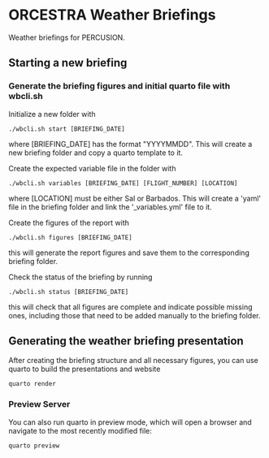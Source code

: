 # ORCESTRA Weather Briefings

Weather briefings for PERCUSION.

## Starting a new briefing

### Generate the briefing figures and initial quarto file with **wbcli.sh**
Initialize a new folder with

```
./wbcli.sh start [BRIEFING_DATE]
```

where [BRIEFING_DATE] has the format "YYYYMMDD". This will create a new briefing folder and copy a quarto template to it.

Create the expected variable file in the folder with

```
./wbcli.sh variables [BRIEFING_DATE] [FLIGHT_NUMBER] [LOCATION]
```

where [LOCATION] must be either Sal or Barbados. This will create a 'yaml' file in the briefing folder and link the '_variables.yml' file to it.

Create the figures of the report with

```
./wbcli.sh figures [BRIEFING_DATE]
```

this will generate the report figures and save them to the corresponding briefing folder.

Check the status of the briefing by running

```
./wbcli.sh status [BRIEFING_DATE]
```

this will check that all figures are complete and indicate possible missing ones, including those that need to be added manually to the briefing folder.

## Generating the weather briefing presentation

After creating the briefing structure and all necessary figures, you can use quarto to build the presentations and website
```
quarto render
```

### Preview Server

You can also run quarto in preview mode, which will open a browser and navigate to the most recently modified file:
```
quarto preview
```
